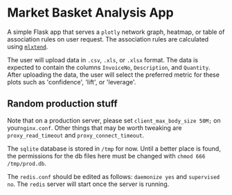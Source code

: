 # Market Basket Analysis App

A simple Flask app that serves a `plotly` network graph, heatmap, or table of association rules on user request. The association rules are calculated using [`mlxtend`](http://rasbt.github.io/mlxtend/).

The user will upload data in `.csv`, `.xls`, or `.xlsx` format. The data is expected to contain the columns `InvoiceNo`, `Description`, and `Quantity`. After uploading the data, the user will select the preferred metric for these plots such as 'confidence', 'lift', or 'leverage'.

## Random production stuff

Note that on a production server, please set `client_max_body_size 50M;` on your`nginx.conf`. Other things that may be worth tweaking are `proxy_read_timeout` and `proxy_connect_timeout`.

The `sqlite` database is stored in `/tmp` for now. Until a better place is found, the permissions for the db files here must be changed with `chmod 666 /tmp/prod.db`.

The `redis.conf` should be edited as follows: `daemonize yes` and `supervised no`. The `redis` server will start once the server is running.
